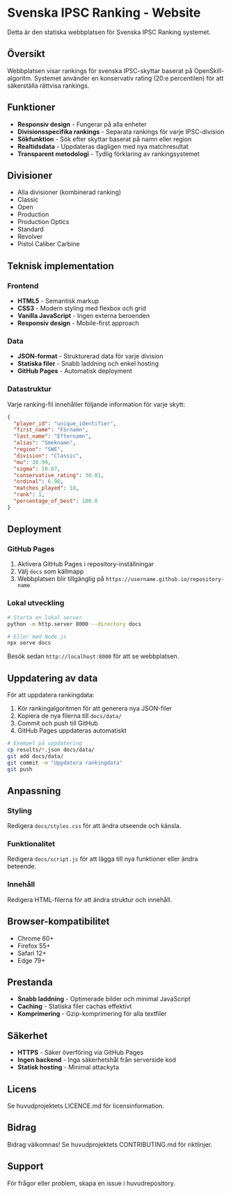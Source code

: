 # Svenska IPSC Ranking - Website

Detta är den statiska webbplatsen för Svenska IPSC Ranking systemet.

## Översikt

Webbplatsen visar rankings för svenska IPSC-skyttar baserat på OpenSkill-algoritm. Systemet använder en konservativ rating (20:e percentilen) för att säkerställa rättvisa rankings.

## Funktioner

- **Responsiv design** - Fungerar på alla enheter
- **Divisionsspecifika rankings** - Separata rankings för varje IPSC-division
- **Sökfunktion** - Sök efter skyttar baserat på namn eller region
- **Realtidsdata** - Uppdateras dagligen med nya matchresultat
- **Transparent metodologi** - Tydlig förklaring av rankingsystemet

## Divisioner

- Alla divisioner (kombinerad ranking)
- Classic
- Open
- Production
- Production Optics
- Standard
- Revolver
- Pistol Caliber Carbine

## Teknisk implementation

### Frontend
- **HTML5** - Semantisk markup
- **CSS3** - Modern styling med flexbox och grid
- **Vanilla JavaScript** - Ingen externa beroenden
- **Responsiv design** - Mobile-first approach

### Data
- **JSON-format** - Strukturerad data för varje division
- **Statiska filer** - Snabb laddning och enkel hosting
- **GitHub Pages** - Automatisk deployment

### Datastruktur

Varje ranking-fil innehåller följande information för varje skytt:

```json
{
  "player_id": "unique_identifier",
  "first_name": "Förnamn",
  "last_name": "Efternamn",
  "alias": "Smeknamn",
  "region": "SWE",
  "division": "Classic",
  "mu": 38.99,
  "sigma": 10.67,
  "conservative_rating": 30.01,
  "ordinal": 6.98,
  "matches_played": 18,
  "rank": 1,
  "percentage_of_best": 100.0
}
```

## Deployment

### GitHub Pages

1. Aktivera GitHub Pages i repository-inställningar
2. Välj `docs` som källmapp
3. Webbplatsen blir tillgänglig på `https://username.github.io/repository-name`

### Lokal utveckling

```bash
# Starta en lokal server
python -m http.server 8000 --directory docs

# Eller med Node.js
npx serve docs
```

Besök sedan `http://localhost:8000` för att se webbplatsen.

## Uppdatering av data

För att uppdatera rankingdata:

1. Kör rankingalgoritmen för att generera nya JSON-filer
2. Kopiera de nya filerna till `docs/data/`
3. Commit och push till GitHub
4. GitHub Pages uppdateras automatiskt

```bash
# Exempel på uppdatering
cp results/*.json docs/data/
git add docs/data/
git commit -m "Uppdatera rankingdata"
git push
```

## Anpassning

### Styling
Redigera `docs/styles.css` för att ändra utseende och känsla.

### Funktionalitet
Redigera `docs/script.js` för att lägga till nya funktioner eller ändra beteende.

### Innehåll
Redigera HTML-filerna för att ändra struktur och innehåll.

## Browser-kompatibilitet

- Chrome 60+
- Firefox 55+
- Safari 12+
- Edge 79+

## Prestanda

- **Snabb laddning** - Optimerade bilder och minimal JavaScript
- **Caching** - Statiska filer cachas effektivt
- **Komprimering** - Gzip-komprimering för alla textfiler

## Säkerhet

- **HTTPS** - Säker överföring via GitHub Pages
- **Ingen backend** - Inga säkerhetshål från serverside kod
- **Statisk hosting** - Minimal attackyta

## Licens

Se huvudprojektets LICENCE.md för licensinformation.

## Bidrag

Bidrag välkomnas! Se huvudprojektets CONTRIBUTING.md för riktlinjer.

## Support

För frågor eller problem, skapa en issue i huvudrepository.